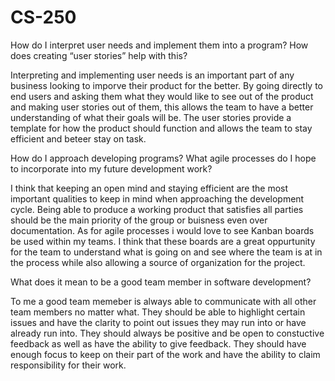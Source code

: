 # CS-250

How do I interpret user needs and implement them into a program? How does creating “user stories” help with this?

Interpreting and implementing user needs is an important part of any business looking to imporve their product for the better. By going directly to end users and asking them what they would like to see out of the product and making user stories out of them, this allows the team to have a better understanding of what their goals will be. The user stories provide a template for how the product should function and allows the team to stay efficient and beteer stay on task.


How do I approach developing programs? What agile processes do I hope to incorporate into my future development work?

I think that keeping an open mind and staying efficient are the most important qualities to keep in mind when approaching the development cycle. Being able to produce a working product that satisfies all parties should be the main priority of the group or buisness even over documentation. As for agile processes i would love to see Kanban boards be used within my teams. I think that these boards are a great oppurtunity for the team to understand what is going on and see where the team is at in the process while also allowing a source of organization for the project. 


What does it mean to be a good team member in software development?

To me a good team memeber is always able to communicate with all other team members no matter what. They should be able to highlight certain issues and have the clarity to point out issues they may run into or have already run into. They should always be positive and be open to constuctive feedback as well as have the ability to give feedback. They should have enough focus to keep on their part of the work and have the ability to claim responsibility for their work. 
